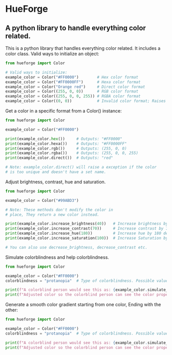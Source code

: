 # HueForge
## A python library to handle everything color related.

This is a python library that handles everything color related. It includes a color class. 
Valid ways to initialize an object:

```python
from hueforge import Color

# Valid ways to initialize:
example_color = Color("#FF0000")        # Hex color format                       
example_color = Color("#FF0000FF")      # Hexa color format                      
example_color = Color("Orange red")     # Direct color format                    
example_color = Color((255, 0, 0))      # RGB color format                       
example_color = Color((255, 0, 0, 255)) # RGBA color format                      
example_color = Color((0, 0))           # Invalid color format; Raises exception 
```

Get a color in a specific format from a Color() instance:
```python
from hueforge import Color

example_color = Color("#FF0000")

print(example_color.hex())     # Outputs: "#FF0000"
print(example_color.hexa())    # Outputs: "#FF0000FF"
print(example_color.rgb())     # Outputs: (255, 0, 0)
print(example_color.rgba())    # Outputs: (255, 0, 0, 255)
print(example_color.direct())  # Outputs: "red"

# Note: example_color.direct() will raise a exception if the color
# is too unique and doesn't have a set name.
```

Adjust brightness, contrast, hue and saturation.
```python
from hueforge import Color

example_color = Color("#99ABD3")

# Note: These methods don't modify the color in 
# place, They return a new color instead.

print(example_color.increase_brightness(40))   # Increase brightness by 40%
print(example_color.increase_contrast(70))     # Increase contrast by 70%
print(example_color.increase_hue(180))         # Increase hue by 180 degrees (0 - 360)
print(example_color.increase_saturation(100))  # Increase Saturation by 100%

# You can also use decrease_brightness, decrease_contrast etc.
```

Simulate colorblindness and help colorblindness.
```python
from hueforge import Color

example_color = Color("#FF0000")
colorblindness = "protanopia"  # Type of colorblindness. Possible values: deuteranopia, deuteranomaly, protanopia, protanomaly, tritanopia, tritanomaly, all, d, t, p, d1, t1, p1, d2, t2, p2, a (all)

print(f"A colorblind person would see this as: {example_color.simulate_colorblindness(colorblindness)}")
print(f"Adjusted color so the colorblind person can see the color properly: {example_color.help_colorblindness(colorblindness)}")
```

Generate a smooth color gradient starting from one color, Ending with the other:
```python
from hueforge import Color

example_color = Color("#FF0000")
colorblindness = "protanopia"  # Type of colorblindness. Possible values: deuteranopia, deuteranomaly, protanopia, protanomaly, tritanopia, tritanomaly, all, d, t, p, d1, t1, p1, d2, t2, p2, a (all)

print(f"A colorblind person would see this as: {example_color.simulate_colorblindness(colorblindness)}")
print(f"Adjusted color so the colorblind person can see the color properly: {example_color.help_colorblindness(colorblindness)}")
```

